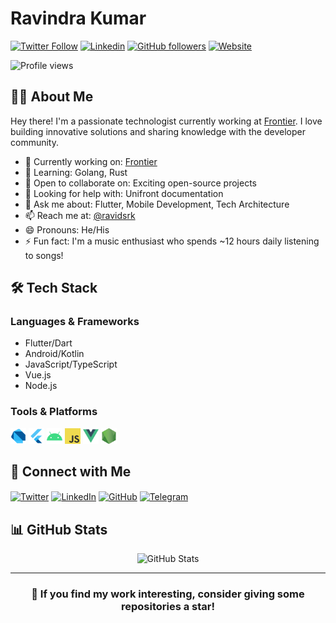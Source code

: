 # Ravindra Kumar

[![Twitter Follow](https://img.shields.io/twitter/follow/ravidsrk?style=social)](https://twitter.com/ravidsrk)
[![Linkedin](https://img.shields.io/badge/-ravidsrk-blue?style=flat-square&logo=Linkedin&logoColor=white)](https://www.linkedin.com/in/ravidsrk/)
[![GitHub followers](https://img.shields.io/github/followers/ravidsrk?label=follow&style=social)](https://github.com/ravidsrk)
[![Website](https://img.shields.io/badge/Website-ravidsrk.com-2648ff?style=flat-square&logo=google-chrome)](https://ravidsrk.com/)
<p align="left"> <img src="https://komarev.com/ghpvc/?username=ravidsrk&label=Views&color=blue&style=flat-square" alt="Profile views" /> </p>

## 👨‍💻 About Me

Hey there! I'm a passionate technologist currently working at [Frontier](https://frontier.xyz/). I love building innovative solutions and sharing knowledge with the developer community.

- 🔭 Currently working on: [Frontier](https://frontier.xyz/)
- 🌱 Learning: Golang, Rust
- 👯 Open to collaborate on: Exciting open-source projects
- 🤝 Looking for help with: Unifront documentation
- 💬 Ask me about: Flutter, Mobile Development, Tech Architecture
- 📫 Reach me at: [@ravidsrk](https://twitter.com/ravidsrk)
- 😄 Pronouns: He/His
- ⚡ Fun fact: I'm a music enthusiast who spends ~12 hours daily listening to songs!

## 🛠️ Tech Stack

### Languages & Frameworks
- Flutter/Dart
- Android/Kotlin
- JavaScript/TypeScript
- Vue.js
- Node.js

### Tools & Platforms
<p align="left">
<img height="25" src="https://raw.githubusercontent.com/github/explore/80688e429a7d4ef2fca1e82350fe8e3517d3494d/topics/dart/dart.png" alt="Dart">
<img height="25" src="https://raw.githubusercontent.com/github/explore/80688e429a7d4ef2fca1e82350fe8e3517d3494d/topics/flutter/flutter.png" alt="Flutter">
<img height="25" src="https://raw.githubusercontent.com/github/explore/80688e429a7d4ef2fca1e82350fe8e3517d3494d/topics/android/android.png" alt="Android">
<img height="25" src="https://raw.githubusercontent.com/github/explore/80688e429a7d4ef2fca1e82350fe8e3517d3494d/topics/javascript/javascript.png" alt="JavaScript">
<img height="25" src="https://raw.githubusercontent.com/github/explore/80688e429a7d4ef2fca1e82350fe8e3517d3494d/topics/vue/vue.png" alt="Vue.js">
<img height="25" src="https://raw.githubusercontent.com/github/explore/80688e429a7d4ef2fca1e82350fe8e3517d3494d/topics/nodejs/nodejs.png" alt="Node.js">
</p>

## 📱 Connect with Me

<p align="left">
<a href="https://twitter.com/ravidsrk" target="_blank"><img align="center" src="https://cdn.jsdelivr.net/npm/simple-icons@v3/icons/twitter.svg" alt="Twitter" height="30" width="40" /></a>
<a href="https://linkedin.com/in/ravidsrk" target="_blank"><img align="center" src="https://cdn.jsdelivr.net/npm/simple-icons@v3/icons/linkedin.svg" alt="LinkedIn" height="30" width="40" /></a>
<a href="https://github.com/ravidsrk" target="_blank"><img align="center" src="https://cdn.jsdelivr.net/npm/simple-icons@v3/icons/github.svg" alt="GitHub" height="30" width="40" /></a>
<a href="https://t.me/ravidsrk" target="_blank"><img align="center" src="https://cdn.jsdelivr.net/npm/simple-icons@v3/icons/telegram.svg" alt="Telegram" height="30" width="40" /></a>
</p>

## 📊 GitHub Stats

<p align="center">
<img src="https://github-readme-stats.vercel.app/api?username=ravidsrk&show_icons=true&theme=dracula" alt="GitHub Stats">
</p>

---

<div align="center">

### 💫 If you find my work interesting, consider giving some repositories a star!

</div>
